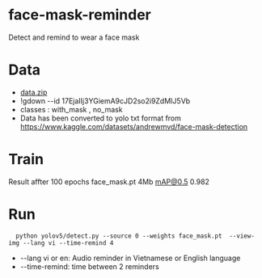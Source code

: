 # face-mask-reminder
Detect and remind to wear a face mask
# Data
* <a href="https://drive.google.com/file/d/17EjaIIj3YGiemA9cJD2so2i9ZdMIJ5Vb/view?usp=sharing" target="_blank">data.zip</a>
* !gdown --id 17EjaIIj3YGiemA9cJD2so2i9ZdMIJ5Vb
*  classes : with_mask , no_mask
* Data has been converted to yolo txt format from https://www.kaggle.com/datasets/andrewmvd/face-mask-detection
# Train
Result affter 100 epochs
      face_mask.pt 4Mb  mAP@0.5 0.982
# Run
      python yolov5/detect.py --source 0 --weights face_mask.pt  --view-img --lang vi --time-remind 4
* --lang vi or en: Audio reminder in Vietnamese or English language
* --time-remind: time between 2 reminders
